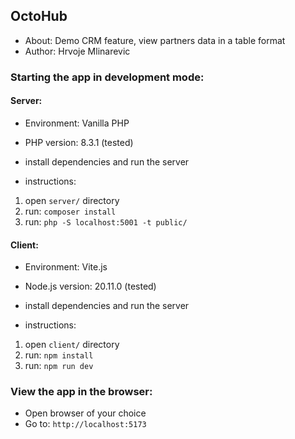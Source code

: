 ## OctoHub 

- About: Demo CRM feature, view partners data in a table format
- Author: Hrvoje Mlinarevic

### Starting the app in development mode:

#### Server:

- Environment: Vanilla PHP
- PHP version: 8.3.1 (tested)
- install dependencies and run the server

- instructions:
1. open `server/` directory 
2. run: `composer install`
3. run: `php -S localhost:5001 -t public/`

#### Client:

- Environment: Vite.js 
- Node.js version: 20.11.0 (tested)
- install dependencies and run the server

- instructions:
1. open `client/` directory 
2. run: `npm install`
3. run: `npm run dev`

### View the app in the browser:

- Open browser of your choice
- Go to: `http://localhost:5173`
